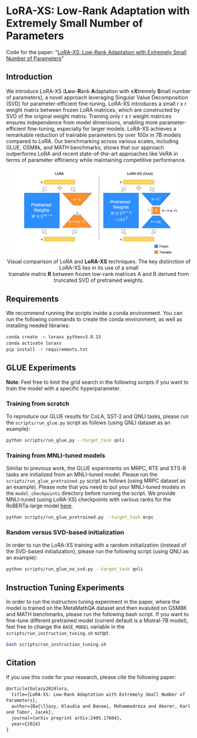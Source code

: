# LoRA-XS: Low-Rank Adaptation with Extremely Small Number of Parameters

Code for the paper: "[LoRA-XS: Low-Rank Adaptation with Extremely Small Number of Parameters](https://arxiv.org/abs/2405.17604)"

## Introduction
We introduce LoRA-XS (**Lo**w-**R**ank **A**daptation with e**X**tremely **S**mall number of parameters), a novel approach leveraging Singular Value Decomposition (SVD) for parameter-efficient fine-tuning. LoRA-XS introduces a small r x r weight matrix between frozen LoRA matrices, which are constructed by SVD of the original weight matrix. Training only r x r weight matrices ensures independence from model dimensions, enabling more parameter-efficient fine-tuning, especially for larger models. LoRA-XS achieves a remarkable reduction of trainable parameters by over 100x in 7B models compared to LoRA. Our benchmarking across various scales, including GLUE, GSM8k, and MATH benchmarks, shows that our approach outperforms LoRA and recent state-of-the-art approaches like VeRA in terms of parameter efficiency while maintaining competitive performance.


<p align="center">
  <img src="./assets/LoRA_versus_LoRAxs.png" alt=“LoRA-XS” width=90%>
  <br> Visual comparison of LoRA and <b>LoRA-XS</b> techniques. The key distinction of LoRA-XS lies in its use of a small<br> trainable matrix <b>R</b> between frozen low-rank matrices A and B derived from truncated SVD of pretrained weights.
</p>
  

## Requirements
We recommend running the scripts inside a conda environment.
You can run the following commands to create the conda environment, as well as installing needed libraries:
```bash
conda create -n loraxs python=3.8.13
conda activate loraxs
pip install -r requirements.txt
```

## GLUE Experiments
**Note**: Feel free to limit the grid search in the following scripts if you want to train the model with a specific hyperparameter.
### Training from scratch
To reproduce our GLUE results for CoLA, SST-2 and QNLI tasks, please run the `scripts/run_glue.py` script as follows (using QNLI dataset as an example):
```bash
python scripts/run_glue.py --target_task qnli
```
### Training from MNLI-tuned models
Similar to previous work, the GLUE experiments on MRPC, RTE and STS-B tasks are initialized from an MNLI-tuned model.
Please run the `scripts/run_glue_pretrained.py` script as follows (using MRPC dataset as an example).
Please note that you need to put your MNLI-tuned models in the `model_checkpoints` directory before running the script. We provide MNLI-tuned (using LoRA-XS) checkpoints with various ranks for the RoBERTa-large model [here](https://drive.google.com/drive/folders/1qGeAvSvG-iRhTopyhIhi55LIUoRSsMob?usp=share_link).
```bash
python scripts/run_glue_pretrained.py --target_task mrpc
```
### Random versus SVD-based initialization
In order to run the LoRA-XS training with a random initialization (instead of the SVD-based initialization),
please run the following script (using QNLI as an example):
```bash
python scripts/run_glue_no_svd.py --target_task qnli
```
## Instruction Tuning Experiments
In order to run the instruction tuning experiment in the paper, where the model is trained on the MetaMathQA dataset
and then evaluted on GSM8K and MATH benchmarks, please run the following bash script.
If you want to fine-tune different pretrained model (current default is a Mistral-7B model),
feel free to change the `BASE_MODEL` variable in the `scripts/run_instruction_tuning.sh` script. 
```bash
bash scripts/run_instruction_tuning.sh 
```
## Citation
If you use this code for your research, please cite the following paper:
```
@article{balazy2024lora,
  title={LoRA-XS: Low-Rank Adaptation with Extremely Small Number of Parameters},
  author={Ba{\l}azy, Klaudia and Banaei, Mohammadreza and Aberer, Karl and Tabor, Jacek},
  journal={arXiv preprint arXiv:2405.17604},
  year={2024}
}
```

